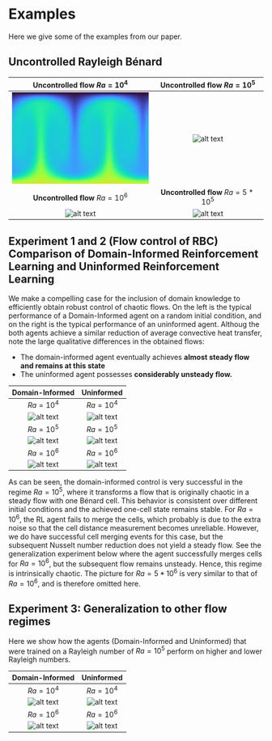 # Examples
Here we give some of the examples from our paper.

## Uncontrolled Rayleigh Bénard
|  Uncontrolled flow $Ra=10^4$                     |                Uncontrolled flow $Ra=10^5$|
|:-----------------------------------:|:-----------------------------------:|
| ![alt text](videos/uncontrolled_Ra1e4.gif) | ![alt text](videos/uncontrolled_Ra1e5.gif) |
|  **Uncontrolled flow** $Ra=10^6$                     |                **Uncontrolled flow** $Ra=5 * 10^5$|
| ![alt text](videos/uncontrolled_Ra1e6.gif) | ![alt text](videos/uncontrolled_Ra51e6.gif) |


## Experiment 1 and 2 (Flow control of RBC) Comparison of Domain-Informed Reinforcement Learning and Uninformed Reinforcement Learning
We make a compelling case for the inclusion of domain knowledge to efficiently obtain robust control of chaotic flows. On the left is the typical performance of a Domain-Informed agent on a random initial condition, and on the right is the typical performance of an uninformed agent. Althoug the both agents achieve a similar reduction of average convective heat transfer, note the large qualitative differences in the obtained flows:

- The domain-informed agent eventually achieves **almost steady flow and remains at this state**
- The uninformed agent possesses **considerably unsteady flow.**

|  Domain-Informed                   |                Uninformed|
|:-----------------------------------:|:-----------------------------------:|
| $Ra=10^4$ | $Ra=10^4$ |
| ![alt text](videos/Ra1e4.gif) | ![alt text](videos/Ra1e4_NoRS.gif) |
| $Ra=10^5$ | $Ra=10^5$ |
| ![alt text](videos/Ra1e5.gif) | ![alt text](videos/Ra1e5_NoRS.gif) |
| $Ra=10^6$ | $Ra=10^6$ |
| ![alt text](videos/Ra1e6.gif) | ![alt text](videos/Ra1e6_NoRS.gif) |

As can be seen, the domain-informed control is very successful in the regime $Ra=10^5$, where it transforms a flow that is originally chaotic in a steady flow with one Bénard cell. This behavior is consistent over different initial conditions and the achieved one-cell state remains stable.
For $Ra=10^6$, the RL agent fails to merge the cells, which probably is due to the extra noise so that the cell distance measurement becomes unreliable. However, we do have successful cell merging events for this case, but the subsequent Nusselt number reduction does not yield a steady flow. See the generalization experiment below where the agent successfully merges cells for $Ra=10^6$, but the subsequent flow remains unsteady. Hence, this regime is intrinsically chaotic.
The picture for $Ra=5*10^6$ is very similar to that of $Ra=10^6$, and is therefore omitted here.

## Experiment 3: Generalization to other flow regimes
Here we show how the agents (Domain-Informed and Uninformed) that were trained on a Rayleigh number of $Ra=10^5$ perform on higher and lower Rayleigh numbers.

|  Domain-Informed                    |               Uninformed|
|:-----------------------------------:|:-----------------------------------:|
| $Ra=10^4$ | $Ra=10^4$ |
| ![alt text](videos/Ra1e5Ra1e4.gif) | ![alt text](videos/Ra1e5Ra1e4_NoRS.gif) |
| $Ra=10^6$ | $Ra=10^6$ |
| ![alt text](videos/Ra1e5Ra1e6.gif) | ![alt text](videos/Ra1e5Ra1e6_NoRS.gif) |

